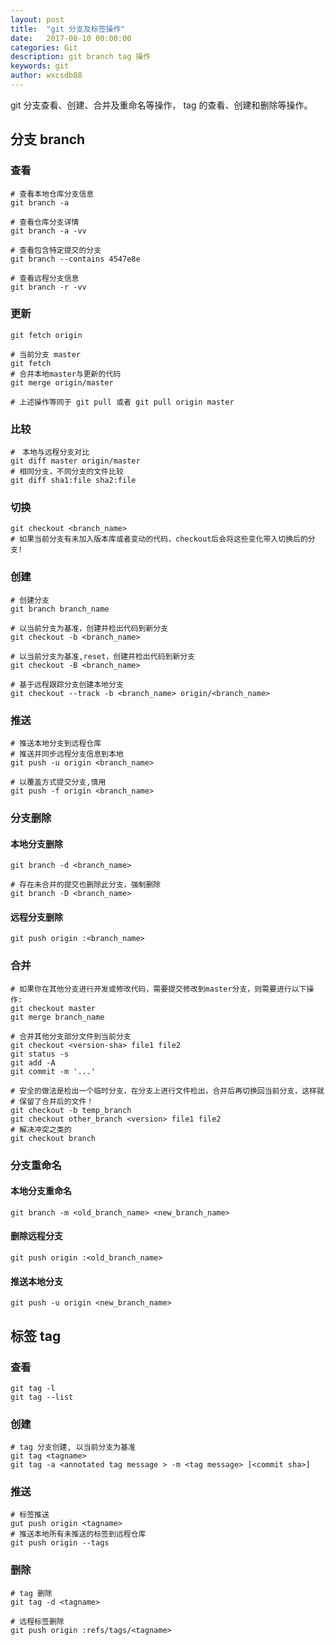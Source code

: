 ```yaml
---
layout: post
title:  "git 分支及标签操作"
date:   2017-08-10 00:00:00
categories: Git
description: git branch tag 操作
keywords: git
author: wxcsdb88
---
```


git 分支查看、创建、合并及重命名等操作， tag 的查看、创建和删除等操作。

## 分支 branch
### 查看
```
# 查看本地仓库分支信息
git branch -a

# 查看仓库分支详情
git branch -a -vv

# 查看包含特定提交的分支
git branch --contains 4547e8e

# 查看远程分支信息
git branch -r -vv
```

### 更新
```
git fetch origin

# 当前分支 master
git fetch
# 合并本地master与更新的代码
git merge origin/master

# 上述操作等同于 git pull 或者 git pull origin master
```

### 比较
```
#　本地与远程分支对比
git diff master origin/master
# 相同分支，不同分支的文件比较
git diff sha1:file sha2:file
```

### 切换
```
git checkout <branch_name>
# 如果当前分支有未加入版本库或者变动的代码，checkout后会将这些变化带入切换后的分支!
```

### 创建
```
# 创建分支
git branch branch_name

# 以当前分支为基准，创建并检出代码到新分支
git checkout -b <branch_name>

# 以当前分支为基准,reset，创建并检出代码到新分支
git checkout -B <branch_name>

# 基于远程跟踪分支创建本地分支
git checkout --track -b <branch_name> origin/<branch_name>

```

### 推送
```
# 推送本地分支到远程仓库
# 推送并同步远程分支信息到本地
git push -u origin <branch_name>

# 以覆盖方式提交分支,慎用
git push -f origin <branch_name>
```

### 分支删除
#### 本地分支删除
```
git branch -d <branch_name>

# 存在未合并的提交也删除此分支，强制删除
git branch -D <branch_name>
```
#### 远程分支删除
```
git push origin :<branch_name>
```

### 合并
```
# 如果你在其他分支进行开发或修改代码，需要提交修改到master分支，则需要进行以下操作:
git checkout master
git merge branch_name

# 合并其他分支部分文件到当前分支
git checkout <version-sha> file1 file2
git status -s
git add -A
git commit -m '...'

# 安全的做法是检出一个临时分支，在分支上进行文件检出，合并后再切换回当前分支，这样就
# 保留了合并后的文件！
git checkout -b temp_branch
git checkout other_branch <version> file1 file2
# 解决冲突之类的
git checkout branch
```

### 分支重命名
#### 本地分支重命名
```
git branch -m <old_branch_name> <new_branch_name>
```
#### 删除远程分支
```
git push origin :<old_branch_name>
```
#### 推送本地分支
```
git push -u origin <new_branch_name>
```

## 标签 tag
### 查看
```
git tag -l
git tag --list
```

### 创建
```
# tag 分支创建, 以当前分支为基准
git tag <tagname>
git tag -a <annotated tag message > -m <tag message> [<commit sha>]
```

### 推送
```
# 标签推送
gut push origin <tagname>
# 推送本地所有未推送的标签到远程仓库
git push origin --tags
```

### 删除
```
# tag 删除
git tag -d <tagname>

# 远程标签删除
git push origin :refs/tags/<tagname>
```
